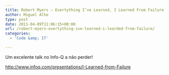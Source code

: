 ```yaml
---
title: Robert Myers – Evertything I’ve Learned, I Learned From Failure
author: Miguel Alho
type: post
date: 2011-04-09T11:06:15+00:00
url: /robert-myers-evertything-ive-learned-i-learded-from-failure/
categories:
  - 'Code &amp; IT'

---
```

Um excelente talk no Info-Q a não perder!

<http://www.infoq.com/presentations/I-Learned-from-Failure>
